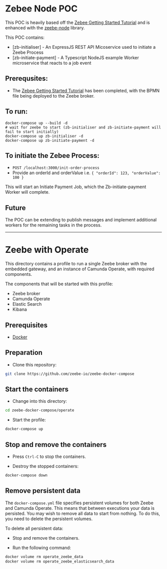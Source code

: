 # Zebee Node POC

This POC is heavily based off the [Zebee Getting Started Tutorial](https://docs.zeebe.io/getting-started/index.html) and is enhanced with the [zeebe-node](https://www.npmjs.com/package/zeebe-node) library.

This POC contains:
* [zb-initialiser] - An ExpressJS REST API Micoservice used to initiate a Zeebe Process
* [zb-initiate-payment] - A Typescript NodeJS example Worker microservice that reacts to a job event

## Prerequsites:
* The [Zebee Getting Started Tutorial](https://docs.zeebe.io/getting-started/index.html) has been completed, with the BPMN file being deployed to the Zeebe broker.

## To run:
```
docker-compose up --build -d
# wait for zeebe to start (zb-initialiser and zb-initiate-payment will fail to start initially)
docker-compose up zb-initialiser -d
docker-compose up zb-initiate-payment -d
```

## To initiate the Zebee Process:
* `POST /localhost:3000/init-order-process`
* Provide an orderId and orderValue i.e. `{ "orderId": 123, "orderValue": 100 }`

This will start an Initiate Payment Job, which the Zb-initiate-payment Worker will complete.

## Future

The POC can be extending to publish messages and implement additional workers for the remaining tasks in the process.

________________________________________________________________________________

# Zeebe with Operate

This directory contains a profile to run a single Zeebe broker with the embedded gateway, and an instance of Camunda Operate, with required components.

The components that will be started with this profile:

* Zeebe broker
* Camunda Operate
* Elastic Search
* Kibana

## Prerequisites

* [Docker](https://docs.docker.com/compose/install/)

## Preparation

* Clone this repository:

```bash
git clone https://github.com/zeebe-io/zeebe-docker-compose
```

## Start the containers

* Change into this directory:

```bash
cd zeebe-docker-compose/operate
```

* Start the profile:

```bash
docker-compose up
```

## Stop and remove the containers

* Press `Ctrl-C` to stop the containers.

* Destroy the stopped containers:

```bash
docker-compose down
```

## Remove persistent data

The `docker-compose.yml` file specifies persistent volumes for both Zeebe and Camunda Operate. This means that between executions your data is persisted. You may wish to remove all data to start from nothing. To do this, you need to delete the persistent volumes.

To delete all persistent data:

* Stop and remove the containers.

* Run the following command:

```bash
docker volume rm operate_zeebe_data
docker volume rm operate_zeebe_elasticsearch_data
```